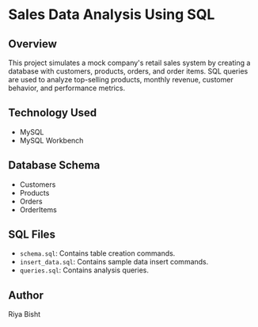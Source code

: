 # Sales Data Analysis Using SQL

## Overview
This project simulates a mock company's retail sales system by creating a database with customers, products, orders, and order items. SQL queries are used to analyze top-selling products, monthly revenue, customer behavior, and performance metrics.

## Technology Used
- MySQL
- MySQL Workbench

## Database Schema
- Customers
- Products
- Orders
- OrderItems

## SQL Files
- `schema.sql`: Contains table creation commands.
- `insert_data.sql`: Contains sample data insert commands.
- `queries.sql`: Contains analysis queries.

## Author
Riya Bisht
